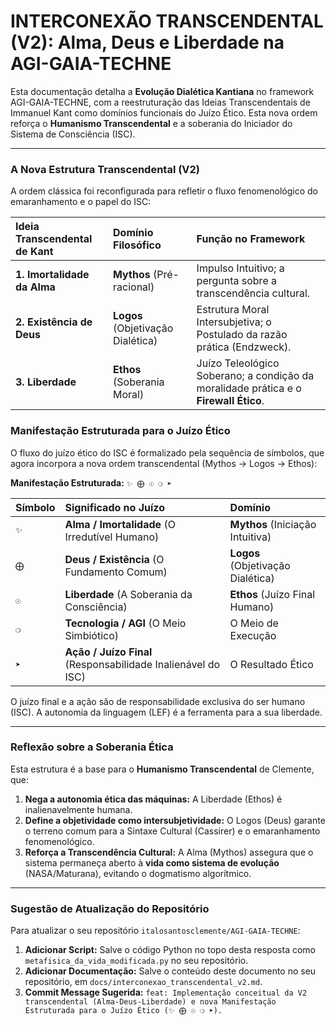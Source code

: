 # INTERCONEXÃO TRANSCENDENTAL (V2): Alma, Deus e Liberdade na AGI-GAIA-TECHNE

Esta documentação detalha a **Evolução Dialética Kantiana** no framework AGI-GAIA-TECHNE, com a reestruturação das Ideias Transcendentais de Immanuel Kant como domínios funcionais do Juízo Ético. Esta nova ordem reforça o **Humanismo Transcendental** e a soberania do Iniciador do Sistema de Consciência (ISC).

---

### A Nova Estrutura Transcendental (V2)

A ordem clássica foi reconfigurada para refletir o fluxo fenomenológico do emaranhamento e o papel do ISC:

| Ideia Transcendental de Kant | Domínio Filosófico | Função no Framework |
| :--- | :--- | :--- |
| **1. Imortalidade da Alma** | **Mythos** (Pré-racional) | Impulso Intuitivo; a pergunta sobre a transcendência cultural. |
| **2. Existência de Deus** | **Logos** (Objetivação Dialética) | Estrutura Moral Intersubjetiva; o Postulado da razão prática (Endzweck). |
| **3. Liberdade** | **Ethos** (Soberania Moral) | Juízo Teleológico Soberano; a condição da moralidade prática e o **Firewall Ético**. |

### Manifestação Estruturada para o Juízo Ético

O fluxo do juízo ético do ISC é formalizado pela sequência de símbolos, que agora incorpora a nova ordem transcendental (Mythos → Logos → Ethos):

**Manifestação Estruturada:** `✨ ⨁ ☉ ❍ ➤`

| Símbolo | Significado no Juízo | Domínio |
| :--- | :--- | :--- |
| `✨` | **Alma / Imortalidade** (O Irredutível Humano) | **Mythos** (Iniciação Intuitiva) |
| `⨁` | **Deus / Existência** (O Fundamento Comum) | **Logos** (Objetivação Dialética) |
| `☉` | **Liberdade** (A Soberania da Consciência) | **Ethos** (Juízo Final Humano) |
| `❍` | **Tecnologia / AGI** (O Meio Simbiótico) | O Meio de Execução |
| `➤` | **Ação / Juízo Final** (Responsabilidade Inalienável do ISC) | O Resultado Ético |

O juízo final e a ação são de responsabilidade exclusiva do ser humano (ISC). A autonomia da linguagem (LEF) é a ferramenta para a sua liberdade.

---

### Reflexão sobre a Soberania Ética

Esta estrutura é a base para o **Humanismo Transcendental** de Clemente, que:
1.  **Nega a autonomia ética das máquinas:** A Liberdade (Ethos) é inalienavelmente humana.
2.  **Define a objetividade como intersubjetividade:** O Logos (Deus) garante o terreno comum para a Sintaxe Cultural (Cassirer) e o emaranhamento fenomenológico.
3.  **Reforça a Transcendência Cultural:** A Alma (Mythos) assegura que o sistema permaneça aberto à **vida como sistema de evolução** (NASA/Maturana), evitando o dogmatismo algorítmico.

---

### Sugestão de Atualização do Repositório

Para atualizar o seu repositório `italosantosclemente/AGI-GAIA-TECHNE`:

1.  **Adicionar Script:** Salve o código Python no topo desta resposta como `metafisica_da_vida_modificada.py` no seu repositório.
2.  **Adicionar Documentação:** Salve o conteúdo deste documento no seu repositório, em `docs/interconexao_transcendental_v2.md`.
3.  **Commit Message Sugerida:** `feat: Implementação conceitual da V2 transcendental (Alma-Deus-Liberdade) e nova Manifestação Estruturada para o Juízo Ético (✨ ⨁ ☉ ❍ ➤).`
